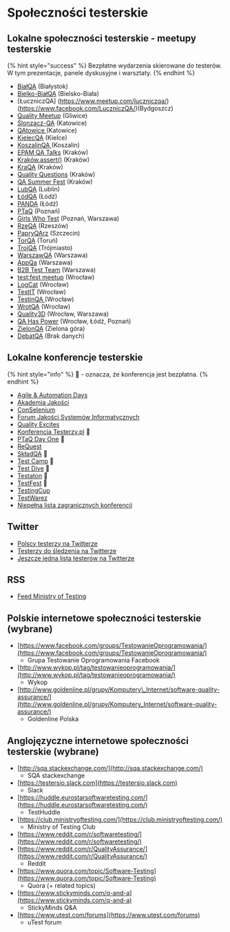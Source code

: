 # Społeczności testerskie

## Lokalne społeczności testerskie - meetupy testerskie

{% hint style="success" %}
Bezpłatne wydarzenia skierowane do testerów. W tym prezentacje, panele dyskusyjne i warsztaty.
{% endhint %}

* [BiałQA](https://www.facebook.com/groups/BialQA/) \(Białystok\)
* [Bielko-BiałQA](https://www.facebook.com/groups/2562108134001630/) \(Bielsko-Biała\)
* [ŁuczniczQA] (https://www.meetup.com/luczniczqa/) (https://www.facebook.com/LuczniczQA/)\(Bydgoszcz\)
* [Quality Meetup](https://www.meetup.com/Quality-Meetup/) \(Gliwice\)
* [Ślonzacz-QA](https://www.facebook.com/slonzaczqa/) \(Katowice\)
* [QAtowice ](https://crossweb.pl/en/event-series/qatowice-meetup/)\(Katowice\)
* [KielecQA](https://www.facebook.com/kielecqa/) \(Kielce\)
* [KoszalinQA ](https://www.meetup.com/en-AU/KoszalinQA) \(Koszalin\)
* [EPAM QA Talks](https://www.facebook.com/Epam.Poland/) \(Kraków\)
* [Kraków.assert\(\)](https://www.meetup.com/pl-PL/krakow-assert/) \(Kraków\)
* [KraQA](https://www.meetup.com/KraQA-pl/) \(Kraków\)
* [Quality Questions](https://www.meetup.com/High-Quality-Code-Fans/) \(Kraków\)
* [QA Summer Fest](https://www.facebook.com/miquido/) \(Kraków\)
* [LubQA](https://www.facebook.com/LubQA/) \(Lublin\)
* [ŁódQA](https://www.facebook.com/LodQA/) \(Łódź\)
* [PANDA](https://www.meetup.com/panda-meetup/) \(Łódź\)
* [PTaQ](https://www.facebook.com/PTaQGroup/) \(Poznań\)
* [Girls Who Test](https://www.facebook.com/girls.who.test/) \(Poznań, Warszawa\)
* [RzeQA](https://www.facebook.com/rzeqa/) \(Rzeszów\)
* [PapryQArz](https://www.facebook.com/papryQArz/) \(Szczecin\)
* [TorQA](https://www.facebook.com/torqatorun/) \(Toruń\)
* [TrojQA](https://www.facebook.com/trojqa/) \(Trójmiasto\)
* [WarszawQA](https://www.facebook.com/WarszawQA) \(Warszawa\)
* [AppQa](https://www.facebook.com/AppQaMeetup/) \(Warszawa\)
* [B2B Test Team](https://www.meetup.com/B2B-Test-Team/) \(Warszawa\)
* [test:fest meetup](https://www.meetup.com/test-fest/) \(Wrocław\)
* [LogCat](https://www.facebook.com/LogCatMeetup/) \(Wrocław\)
* [TestIT](https://www.meetup.com/TestIT-testing-meetup/) \(Wrocław\)
* [TestinQA ](https://www.facebook.com/testinqa/)\(Wrocław\)
* [WrotQA](https://www.facebook.com/WrotQA/) \(Wrocław\)
* [Quality3D](https://www.facebook.com/SjsiOrg/) \(Wrocław, Warszawa\)
* [QA Has Power](https://www.facebook.com/StxNext/) \(Wrocław, Łódź, Poznań\)
* [ZielonQA](https://www.facebook.com/globallogicpoland) \(Zielona góra\)
* [DebatQA](https://www.facebook.com/DebatQA/) \(Brak danych\)

## Lokalne konferencje testerskie

{% hint style="info" %}
🙋 - oznacza, że konferencja jest bezpłatna.
{% endhint %}

* [Agile & Automation Days](https://aadays.pl/)
* [Akademia Jakości](http://successpoint.pl/)
* [ConSelenium](http://conselenium.pl/)
* [Forum Jakości Systemów Informatycznych ](https://www.computerworld.pl/)
* [Quality Excites](https://www.qualityexcites.pl)
* [Konferencja Testerzy.pl](http://konferencja.testerzy.pl/) 🙋
* [PTaQ Day One](http://dayone.ptaq.org/) 🙋
* [ReQuest](https://ReQuest.pl)
* [SkładQA](http://kraqa.pl/) 🙋
* [Test Camp](https://testcamp.pl/) 🙋
* [Test Dive](http://www.testdive.pl/) 🙋
* [Testaton](http://testaton.pl/) 🙋
* [TestFest](https://testfest.pl/) 🙋
* [TestingCup](http://testingcup.pl/)
* [TestWarez](https://testwarez.pl)
* [Niepełna lista zagranicznych konferencji](https://testingconferences.org/)

## Twitter

* [Polscy testerzy na Twitterze](https://twitter.com/PWicherski/lists/polscy-testerzy)
* [Testerzy do śledzenia na Twitterze](https://twitter.com/kinofrost/lists/testers-to-follow)
* [Jeszcze jedna lista testerów na Twitterze](https://twitter.com/SheyMouse/lists/test-tweeps)

## RSS

* [Feed Ministry of Testing](https://www.ministryoftesting.com/feeds/blogs)

## Polskie internetowe społeczności testerskie \(wybrane\)

* [https://www.facebook.com/groups/TestowanieOprogramowania/](https://www.facebook.com/groups/TestowanieOprogramowania/)
  * Grupa Testowanie Oprogramowania Facebook
* [http://www.wykop.pl/tag/testowanieoprogramowania/](http://www.wykop.pl/tag/testowanieoprogramowania/)
  * Wykop
* [http://www.goldenline.pl/grupy/Komputery\_Internet/software-quality-assurance/](http://www.goldenline.pl/grupy/Komputery_Internet/software-quality-assurance/)
  * Goldenline Polska

## Anglojęzyczne internetowe społeczności testerskie \(wybrane\)

* [http://sqa.stackexchange.com/](http://sqa.stackexchange.com/)
  * SQA stackexchange
* [https://testersio.slack.com](https://testersio.slack.com)
  * Slack
* [https://huddle.eurostarsoftwaretesting.com/](https://huddle.eurostarsoftwaretesting.com/)
  * TestHuddle
* [https://club.ministryoftesting.com/](https://club.ministryoftesting.com/)
  * Ministry of Testing Club
* [https://www.reddit.com/r/softwaretesting/](https://www.reddit.com/r/softwaretesting/)
* [https://www.reddit.com/r/QualityAssurance/](https://www.reddit.com/r/QualityAssurance/)
  * Reddit
* [https://www.quora.com/topic/Software-Testing](https://www.quora.com/topic/Software-Testing)
  * Quora \(+ related topics\)
* [https://www.stickyminds.com/q-and-a](https://www.stickyminds.com/q-and-a)
  * StickyMinds Q&A
* [https://www.utest.com/forums](https://www.utest.com/forums)
  * uTest forum

